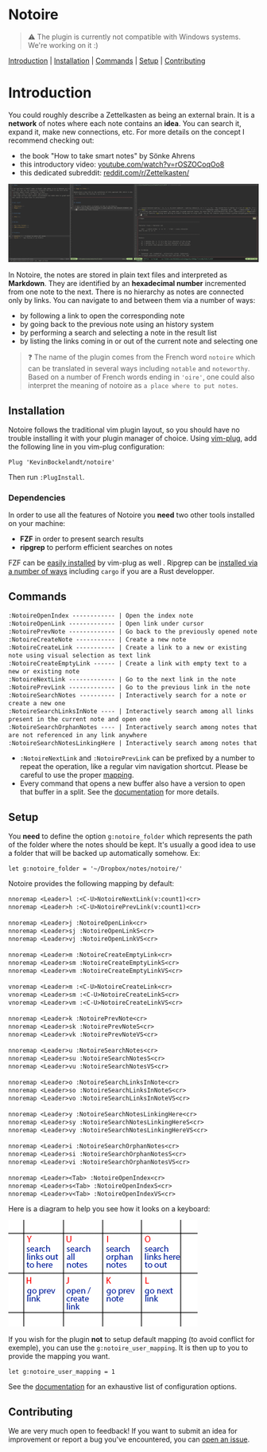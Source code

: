 # Notoire

> ⚠️ The plugin is currently not compatible with Windows systems. We're working on it :)

[Introduction](#introduction) | [Installation](#installation) | [Commands](#commands) | [Setup](#setup) | [Contributing](#contributing)


# Introduction

You could roughly describe a Zettelkasten as being an external brain. It is a **network** of notes where each note contains an **idea**. You can search it, expand it, make new connections, etc. For more details on the concept I recommend checking out:

* the book "How to take smart notes" by Sönke Ahrens
* this introductory video: [youtube.com/watch?v=rOSZOCoqOo8](https://www.youtube.com/watch?v=rOSZOCoqOo8)
* this dedicated subreddit: [reddit.com/r/Zettelkasten/](https://www.reddit.com/r/Zettelkasten/)

![visual example](https://github.com/KevinBockelandt/notoire/blob/master/doc/visual_example.png)

In Notoire, the notes are stored in plain text files and interpreted as **Markdown**. They are identified by an **hexadecimal number** incremented from one note to the next. There is no hierarchy as notes are connected only by links. You can navigate to and between them via a number of ways:

* by following a link to open the corresponding note
* by going back to the previous note using an history system
* by performing a search and selecting a note in the result list
* by listing the links coming in or out of the current note and selecting one

> ❓ The name of the plugin comes from the French word `notoire` which can be translated in several ways including `notable` and `noteworthy`. Based on a number of French words ending in `'oire'`, one could also interpret the meaning of notoire as `a place where to put notes`.


## Installation

Notoire follows the traditional vim plugin layout, so you should have no trouble installing it with your plugin manager of choice. Using [vim-plug](https://github.com/junegunn/vim-plug), add the following line in you vim-plug configuration:

```vim
Plug 'KevinBockelandt/notoire'
```

Then run `:PlugInstall`.


### Dependencies

In order to use all the features of Notoire you **need** two other tools installed on your machine:

* **FZF** in order to present search results
* **ripgrep** to perform efficient searches on notes

FZF can be [easily installed](https://github.com/junegunn/fzf#installation) by vim-plug as well . Ripgrep can be [installed via a number of ways](https://github.com/BurntSushi/ripgrep#installation) including `cargo` if you are a Rust developper.


## Commands

```
:NotoireOpenIndex ------------ | Open the index note
:NotoireOpenLink ------------- | Open link under cursor
:NotoirePrevNote ------------- | Go back to the previously opened note
:NotoireCreateNote ----------- | Create a new note
:NotoireCreateLink ----------- | Create a link to a new or existing note using visual selection as text link
:NotoireCreateEmptyLink ------ | Create a link with empty text to a new or existing note
:NotoireNextLink ------------- | Go to the next link in the note
:NotoirePrevLink ------------- | Go to the previous link in the note 
:NotoireSearchNotes ---------- | Interactively search for a note or create a new one
:NotoireSearchLinksInNote ---- | Interactively search among all links present in the current note and open one
:NotoireSearchOrphanNotes ---- | Interactively search among notes that are not referenced in any link anywhere
:NotoireSearchNotesLinkingHere | Interactively search among notes that
```

* `:NotoireNextLink` and `:NotoirePrevLink` can be prefixed by a number to repeat the operation, like a regular vim navigation shortcut. Please be careful to use the proper [mapping](#setup).
* Every command that opens a new buffer also have a version to open that buffer in a split. See the [documentation](./doc/notoire.txt) for more details.


## Setup

You **need** to define the option `g:notoire_folder` which represents the path of the folder where the notes should be kept. It's usually a good idea to use a folder that will be backed up automatically somehow. Ex:

```vim
let g:notoire_folder = '~/Dropbox/notes/notoire/'
```

Notoire provides the following mapping by default:

```vim
nnoremap <Leader>l :<C-U>NotoireNextLink(v:count1)<cr>
nnoremap <Leader>h :<C-U>NotoirePrevLink(v:count1)<cr>
 
nnoremap <Leader>j :NotoireOpenLink<cr>
nnoremap <Leader>sj :NotoireOpenLinkS<cr>
nnoremap <Leader>vj :NotoireOpenLinkVS<cr>

nnoremap <Leader>m :NotoireCreateEmptyLink<cr>
nnoremap <Leader>sm :NotoireCreateEmptyLinkS<cr>
nnoremap <Leader>vm :NotoireCreateEmptyLinkVS<cr>

vnoremap <Leader>m :<C-U>NotoireCreateLink<cr>
vnoremap <Leader>sm :<C-U>NotoireCreateLinkS<cr>
vnoremap <Leader>vm :<C-U>NotoireCreateLinkVS<cr>

nnoremap <Leader>k :NotoirePrevNote<cr>
nnoremap <Leader>sk :NotoirePrevNoteS<cr>
nnoremap <Leader>vk :NotoirePrevNoteVS<cr>

nnoremap <Leader>u :NotoireSearchNotes<cr>
nnoremap <Leader>su :NotoireSearchNotesS<cr>
nnoremap <Leader>vu :NotoireSearchNotesVS<cr>

nnoremap <Leader>o :NotoireSearchLinksInNote<cr>
nnoremap <Leader>so :NotoireSearchLinksInNoteS<cr>
nnoremap <Leader>vo :NotoireSearchLinksInNoteVS<cr>

nnoremap <Leader>y :NotoireSearchNotesLinkingHere<cr>
nnoremap <Leader>sy :NotoireSearchNotesLinkingHereS<cr>
nnoremap <Leader>vy :NotoireSearchNotesLinkingHereVS<cr>

nnoremap <Leader>i :NotoireSearchOrphanNotes<cr>
nnoremap <Leader>si :NotoireSearchOrphanNotesS<cr>
nnoremap <Leader>vi :NotoireSearchOrphanNotesVS<cr>

nnoremap <Leader><Tab> :NotoireOpenIndex<cr>
nnoremap <Leader>s<Tab> :NotoireOpenIndexS<cr>
nnoremap <Leader>v<Tab> :NotoireOpenIndexVS<cr>
```

Here is a diagram to help you see how it looks on a keyboard:

![diagram hotkeys](https://github.com/KevinBockelandt/notoire/blob/master/doc/hotkeys.png)

If you wish for the plugin **not** to setup default mapping (to avoid conflict for exemple), you can use the `g:notoire_user_mapping`. It is then up to you to provide the mapping you want.

```vim
let g:notoire_user_mapping = 1
```

See the [documentation](./doc/notoire.txt) for an exhaustive list of configuration options.


## Contributing

We are very much open to feedback! If you want to submit an idea for improvement or report a bug you've encountered, you can [open an issue](https://github.com/KevinBockelandt/notoire/issues).
